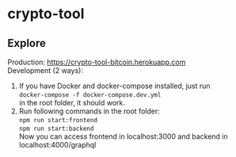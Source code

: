 # crypto-tool

## Explore
Production: https://crypto-tool-bitcoin.herokuapp.com \
Development (2 ways): 
1. If you have Docker and docker-compose installed, just run \
  ``docker-compose -f docker-compose.dev.yml`` \
  in the root folder, it should work.
3. Run following commands in the root folder: \
``npm run start:frontend`` \
``npm run start:backend`` \
Now you can access frontend in localhost:3000 and backend in localhost:4000/graphql
  
